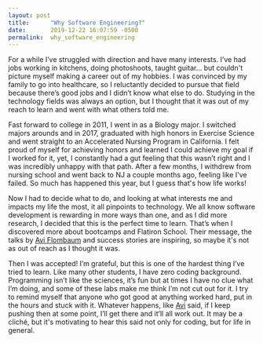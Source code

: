 ```yaml
---
layout: post
title:      "Why Software Engineering?"
date:       2019-12-22 16:07:59 -0500
permalink:  why_software_engineering
---
```


For a while I’ve struggled with direction and have many interests. I’ve had jobs working in kitchens, doing photoshoots, taught guitar… but couldn't picture myself making a career out of my hobbies. I was convinced by my family to go into healthcare, so I reluctantly decided to pursue that field because there’s good jobs and I didn’t know what else to do. Studying in the technology fields was always an option, but I thought that it was out of my reach to learn and went with what others told me.

Fast forward to college in 2011, I went in as a Biology major. I switched majors arounds and in 2017, graduated with high honors in Exercise Science and went straight to an Accelerated Nursing Program in California. I felt proud of myself for achieving honors and learned I could achieve my goal if I worked for it, yet, I constantly had a gut feeling that this wasn’t right and I was incredibly unhappy with that path. After a few months, I withdrew from nursing school and went back to NJ a couple months ago, feeling like I've failed. So much has happened this year, but I guess that's how life works!

Now I had to decide what to do, and looking at what interests me and impacts my life the most, it all pinpoints to technology. We all know software development is rewarding in more ways than one, and as I did more research, I decided that this is the perfect time to learn. That’s when I discovered more about bootcamps and Flatiron School. Their message, the talks by [Avi Flombaum](https://www.youtube.com/watch?v=z9DJn5EMtZQ) and success stories are inspiring, so maybe it's not as out of reach as I thought it was.

Then I was accepted! I’m grateful, but this is one of the hardest thing I’ve tried to learn. Like many other students, I have zero coding background. Programming isn’t like the sciences, it’s fun but at times I have no clue what I’m doing, and some of these labs make me think I’m not cut out for it. I try to remind myself that anyone who got good at anything worked hard, put in the hours and stuck with it. Whatever happens, like [Avi](https://www.youtube.com/watch?v=z9DJn5EMtZQ) said, if I keep pushing then at some point, I’ll get there and it’ll all work out. It may be a cliché, but it's motivating to hear this said not only for coding, but for life in general.
